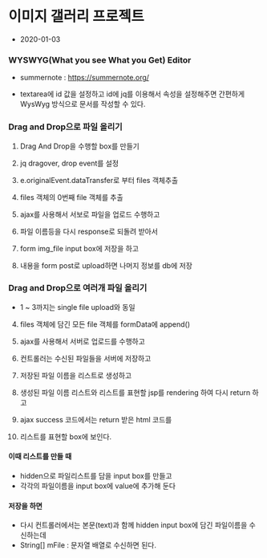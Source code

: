 # 이미지 갤러리 프로젝트
* 2020-01-03

### WYSWYG(What you see What you Get) Editor
* summernote : https://summernote.org/

* textarea에 id 값을 설정하고 id에 jq를 이용해서 속성을
설정해주면 간편하게 WysWyg 방식으로 문서를 작성할 수 있다.

### Drag and Drop으로 파일 올리기
1. Drag And Drop을 수행할 box를 만들기
2. jq dragover, drop event를 설정
3. e.originalEvent.dataTransfer로 부터 files 객체추출
4. files 객체의 0번째 file 객체를 추출

5. ajax를 사용해서 서보로 파일을 업로드 수행하고
6. 파일 이름등을 다시 response로 되돌려 받아서
7. form img_file input box에 저장을 하고

8. 내용을 form post로 upload하면 나머지 정보를 db에 저장

### Drag and Drop으로 여러개 파일 올리기
* 1 ~ 3까지는 single file upload와 동일
4. files 객체에 담긴 모든 file 객체를 formData에 append()

5. ajax를 사용해서 서버로 업로드를 수행하고
6. 컨트롤러는 수신된 파일들을 서버에 저장하고
7. 저장된 파일 이름을 리스트로 생성하고
8. 생성된 파일 이름 리스트와 리스트를 표현할 jsp를 rendering
하여 다시 return 하고
9. ajax success 코드에서는 return 받은 html 코드를
10. 리스트를 표현할 box에 보인다.

#### 이때 리스트를 만들 때
* hidden으로 파일리스트를 담을 input box를 만들고
* 각각의 파일이름을 input box에 value에 추가해 둔다

#### 저장을 하면
* 다시 컨트롤러에서는 본문(text)과 함께 hidden input box에
담긴 파일이름을 수신하는데
* String[] mFile : 문자열 배열로 수신하면 된다.

